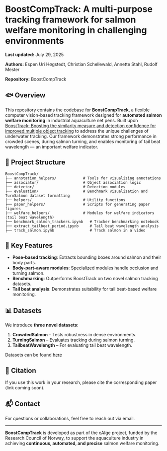 # BoostCompTrack: A multi-purpose tracking framework for salmon welfare monitoring in challenging environments

**Last updated:** July 29, 2025  

**Authors:** Espen Uri Høgstedt, Christian Schellewald, Annette Stahl, Rudolf Mester

**Repository:** BoostCompTrack

## 🐟 Overview

This repository contains the codebase for **BoostCompTrack**, a flexible computer vision-based tracking framework designed for **automated salmon welfare monitoring** in industrial aquaculture net pens.
Built upon [BoostTrack: Boosting the similarity measure and detection confidence for improved multiple object tracking](https://link.springer.com/article/10.1007/s00138-024-01531-5) to address the unique challenges of underwater tracking. 
Our framework demonstrates strong performance in crowded scenes, during salmon turning, and enables monitoring of tail beat wavelength — an important welfare indicator.

## 📂 Project Structure

```
BoostCompTrack/
├── annotation_helpers/            # Tools for visualizing annotations
├── associator/                    # Object association logic
├── detector/                      # Detection modules
├── evaluation/                    # Benchmark visualization and TurnSalmon dataset formatting
├── helpers/                       # Utility functions
├── paper_helpers/                 # Scripts for generating paper figures
├── welfare_helpers/               # Modules for welfare indicators (tail beat wavelength)
├── benchmark_salmon_trackers.ipynb   # Tracker benchmarking notebook
├── extract_tailbeat_period.ipynb     # Tail beat wavelength analysis
├── track_salmon.ipynb                # Track salmon in a video
```

## 🧠 Key Features

- **Pose-based tracking**: Extracts bounding boxes around salmon and their body parts.
- **Body-part-aware modules**: Specialized modules handle occlusion and turning salmon.
- **Benchmarking**: Outperforms BoostTrack on two novel salmon tracking datasets.
- **Tail beat analysis**: Demonstrates suitability for tail beat-based welfare monitoring.

## 📊 Datasets

We introduce **three novel datasets**:
1. **CrowdedSalmon** – Tests robustness in dense environments.
2. **TurningSalmon** – Evaluates tracking during salmon turning.
3. **TailbeatWavelength** – For evaluating tail beat wavelength.

Datasets can be found [here](https://zenodo.org/records/16880877)


## 📄 Citation

If you use this work in your research, please cite the corresponding paper (link coming soon).

## 📬 Contact

For questions or collaborations, feel free to reach out via email.

---

**BoostCompTrack** is developed as part of the cAIge project, funded by the Research Council of Norway, to support the aquaculture industry in achieving **continuous, automated, and precise** salmon welfare monitoring.
